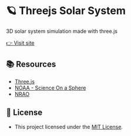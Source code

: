 # 🪐 Threejs Solar System
3D solar system simulation made with three.js

[👉 Visit site](https://github.com)

## 📚 Resources
* [Three.js](https://github.com/mrdoob/three.js)
* [NOAA - Science On a Sphere](https://sos.noaa.gov/catalog/datasets/planet-rotations/)
* [NRAO](https://public.nrao.edu/ask/which-planet-orbits-our-sun-the-fastest/)

## 📃 License
* This project licensed under the [MIT License](https://github.com/orhanemree/threejs-solar-system/blob/master/LICENSE).